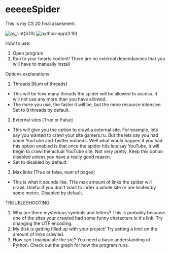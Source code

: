 # eeeeeSpider
This is my CS 20 final assesment. 

![py_lint(3.10)](https://github.com/eeei3/eeeeeSpider/actions/workflows/pylint.yml/badge.svg)
![python-app(3.10)](https://github.com/eeei3/eeeeeSpider/actions/workflows/python-app.yml/badge.svg)

How to use:
1. Open program
2. Run to your hearts content! There are no external dependancies that you will have to manually install

Options explanations:
1. Threads [Num of threads]
- This will be how many threads the spider will be allowed to access. It will not use any more than you have allowed.
- The more you use, the faster it will be, but the more resource intensive. Set to 8 threads by default.
2. External sites [True or False]
- This will give you the option to crawl a external site. For example, lets say you wanted to crawl your site gamers.ru. But the lets say you had some YouTube and Twitter embeds. Well what would happen if you had this option enabled is that once the spider hits lets say YouTube, it will begin to crawl the actual YouTube site. Not very pretty. Keep this option disabled unless you have a really good reason.
- Set to disabled by default.
3. Max links [True or false, num of pages]
- This is what it sounds like. THe max amount of links the spider will crawl. Useful if you don't want to index a whole site or are limited by some metric. Disabled by default.



TROUBLESHOOTING:
1. Why are there mysterious symbols and letters?
   This is probably because one of the sites your crawled had some funny characters in it's link. Try changing the UTF encoding.
2. My disk is getting filled up with your project!
   Try setting a limit on the amount of links crawled.
3. How can I manipulate the src?
   You need a basic understanding of Python. Check out the graph for how the program runs.
